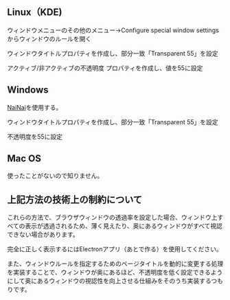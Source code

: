 ## Linux（KDE)

ウィンドウメニューのその他のメニュー->Configure special window settingsからウィンドウのルールを開く

ウィンドウタイトルプロパティを作成し、部分一致「Transparent 55」を設定

アクティブ/非アクティブの不透明度 プロパティを作成し、値を55に設定

## Windows

[NaiNai](https://forest.watch.impress.co.jp/library/software/nainai/)を使用する。

ウィンドウタイトルプロパティを作成し、部分一致「Transparent 55」を設定

不透明度を55に設定

## Mac OS

使ったことがないので知りません。

## 上記方法の技術上の制約について

これらの方法で、ブラウザウィンドウの透過率を設定した場合、ウィンドウ上すべての表示が透過されるため、薄く見えたり、奥にあるウィンドウがすべて視認できない場合があります。

完全に正しく表示するにはElectronアプリ（あとで作る）を使用してください。

また、ウィンドウルールを指定するためのページタイトルを動的に変更する処理を実装することで、ウィンドウが奥にあるほど、不透明度を低く設定できるようにして奥にあるウィンドウの視認性を向上させる仕組みをそのうち実装するつもりです。
